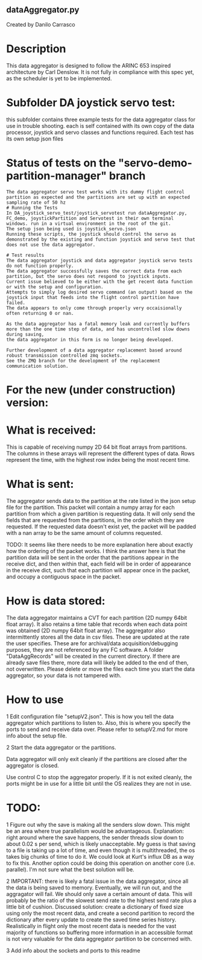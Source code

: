 ## dataAggregator.py
Created by Danilo Carrasco

# Description

This data aggregator is designed to follow the ARINC 653 inspired architecture by Carl Denslow. It is not fully in compliance with this spec yet, as the scheduler is yet to be implemented.

# Subfolder DA joystick servo test: 
this subfolder contains three example tests for the data aggregator class for use in trouble shooting. each is self contained with its own copy of the data processor, joystick and servo classes and functions required. Each test has its own setup json files 

# Status of tests on the "servo-demo-partition-manager" branch
    The data aggregator servo test works with its dummy flight control partition as expected and the partitions are set up with an expected sampling rate of 50 hz 
    # Running the Tests
    In DA_joystick_servo_test/joystick_servotest run dataAggregator.py, FC_demo, joystickPartition and Servotest in their own terminal windows. run in a virtual environment in the root of the git.
    The setup json being used is joystick_servo.json
    Running these scripts, the joystick should control the servo as demonstrated by the existing and function joystick and servo test that does not use the data aggregator. 

    # Test results
    The data aggregator joystick and data aggregator joystick servo tests do not function properly. 
    The data aggregator successfully saves the correct data from each partition, but the servo does not respond to joystick inputs.
    Current issue believed to be either with the get recent data function or with the setup and configuration. 
    Attempts to simply log desired servo command (an output) based on the joystick input that feeds into the flight control partition have failed. 
    The data appears to only come through properly very occaisionally often returning 0 or nan. 

    As the data aggregator has a fatal memory leak and currently buffers more than the one time step of data, and has uncontrolled slow downs during saving, 
    the data aggregator in this form is no longer being developed. 

    Further development of a data aggregator replacement based around robust transmission controlled zmq sockets. 
    See the ZMQ branch for the development of the replacement communication solution.


# For the new (under construction) version:

# What is received:
This is capable of receiving numpy 2D 64 bit float arrays from partitions. The columns in these arrays will represent the different types of data. Rows represent the time, with the highest row index being the most recent time.

# What is sent:
The aggregator sends data to the partition at the rate listed in the json setup file for the partition. This packet will contain a numpy array for each partition from which a given partition is requesting data. It will only send the fields that are requested from the partitions, in the order which they are requested. If the requested data doesn't exist yet, the packet will be padded with a nan array to be the same amount of columns requested. 

TODO: It seems like there needs to be more explanation here about exactly how the ordering of the packet works.
I think the answer here is that the partition data will be sent in the order that the partitions appear in the receive dict, and then within that, each field will be in order of appearance in the receive dict, such that each partition will appear once in the packet, and occupy a contiguous space in the packet.

# How is data stored:
The data aggregator maintains a CVT for each partition (2D numpy 64bit float array). It also retains a time table that records when each data point was obtained (2D numpy 64bit float array). The aggregator also intermittently stores all the data in csv files. These are updated at the rate the user specifies. These are for archival/data acquisition/debugging purposes, they are not referenced by any FC software. A folder "DataAggRecords" will be created in the current directory. If there are already save files there, more data will likely be added to the end of then, not overwritten. Please delete or move the files each time you start the data aggregator, so your data is not tampered with.

# How to use

1 Edit configuration file "setupV2.json". This is how you tell the data aggregator which partitions to listen to. Also, this is where you specify the ports to send and receive data over. Please refer to setupV2.md for more info about the setup file.

2 Start the data aggregator or the partitions. 

Data aggregator will only exit cleanly if the partitions are closed after the aggregator is closed.

Use control C to stop the aggregator properly. If it is not exited cleanly, the ports might be in use for a little bit until the OS realizes they are not in use.

# TODO:

1 Figure out why the save is making all the senders slow down. This might be an area where true parallelism would be advantageous. Explanation: right around where the save happens, the sender threads slow down to about 0.02 s per send, which is likely unacceptable. My guess is that saving to a file is taking up a lot of time, and even though it is multithreaded, the os takes big chunks of time to do it. We could look at Kurt's influx DB as a way to fix this. Another option could be doing this operation on another core (i.e. parallel). I'm not sure what the best solution will be.

2 IMPORTANT: there is likely a fatal issue in the data aggregator, since all the data is being saved to memory. Eventually, we will run out, and the aggragator will fail. We should only save a certain amount of data. This will probably be the ratio of the slowest send rate to the highest send rate plus a little bit of cushion.
    Discussed solution: create a dictionary of fixed size using only the most recent data, and create a second partition to record the dictionary after every update to create the saved time series history. Realistically in flight only the most recent data is needed for the vast majority of functions so buffering more information in an accessible format is not very valuable for the data aggregator partition to be concerned with. 

3 Add info about the sockets and ports to this readme

